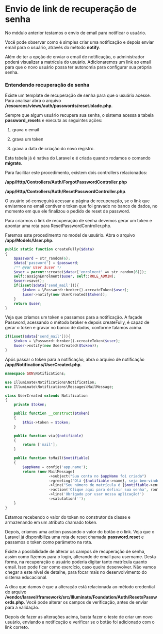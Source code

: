 # Envio de link de recuperação de senha

No módulo anterior testamos o envio de email para notificar o usuário.

Você pode observar como é simples criar uma notificação e depois enviar email para o usuário, através do método **notify**.

Além de ter a opção de enviar o email de notificação, o administrador poderá visualizar a matrícula do usuário. Adicionaremos um link ao email para que o novo usuário possa ter autonomia para configurar sua própria senha.

### Entendendo recuperação de senha

Existe um template de recuperação de senha para que o usuário acesse. Para analisar abra o arquivo **/resources/views/auth/passwords/reset.blade.php**.

Sempre que algum usuário recupera sua senha, o sistema acessa a tabela **password_resets** e executa as seguintes ações:

1. grava o email

2. grava um token 

3. grava a data de criação do novo registro. 

Esta tabela já é nativa do Laravel e é criada quando rodamos o comando **migrate**.

Para facilitar este procedimento, existem dois controllers relacionados: 

**/app/Http/Controllers/Auth/ForgotPasswordController.php** 

**/app/Http/Controllers/Auth/ResetPasswordController.php**.

O usuário só conseguirá acessar a página de recuperação, se o link que enviarmos no email contiver o token que foi gravado no banco de dados, no momento em que ele finalizou o pedido de reset de password.

Para criarmos o link de recuperação de senha devemos gerar um token e apontar uma rota para ResetPasswordController.php.

Faremos este procedimento no model de usuário. Abra o arquivo **/app/Models/User.php**.

```php
public static function createFully($data)
{
    $password = str_random(6);
    $data['password'] = $password;
    /** @var User $user */
    $user = parent::create($data+['enrolment' => str_random(6)]);
    self::assignEnrolment($user, self::ROLE_ADMIN);
    $user->save();
    if(isset($data['send_mail'])){
        $token = \Password::broker()->createToken($user);
        $user->notify(new UserCreated($token));
    }
    return $user;
}
```

Veja que criamos um token e passamos para a notificação. A façade Password, acessando o método broker e depois createFully, é capaz de gerar o token e gravar no banco de dados, conforme falamos acima.

```php
if(isset($data['send_mail'])){
    $token = \Password::broker()->createToken($user);
    $user->notify(new UserCreated($token));
}
```

Após passar o token para a notificação, abra o arquivo de notificação **/app/Notifications/UserCreated.php**.

```php
namespace SON\Notifications;

use Illuminate\Notifications\Notification;
use Illuminate\Notifications\Messages\MailMessage;

class UserCreated extends Notification
{
    private $token;

    public function __construct($token)
    {
        $this->token = $token;
    }

    public function via($notifiable)
    {
        return ['mail'];
    }

    public function toMail($notifiable)
    {
        $appName = config('app.name');
        return (new MailMessage)
                    ->subject("Sua conta no $appName foi criada")
                    ->greeting("Olá {$notifiable->name}, seja bem-vindo ao $appName")
                    ->line("Seu número de matrícula é {$notifiable->enrolment}")
                    ->action('Clique aqui para definir sua senha', route('password.reset', $this->token))
                    ->line('Obrigado por usar nossa aplicação!')
                    ->salutation('');
    }
}
```

Estamos recebendo o valor do token no construtor da classe e armazenando em um atributo chamado token.

Depois, criamos uma action passando o valor do botão e o link. Veja que o Laravel já disponibiliza uma rota de reset chamada **password.reset** e passamos o token como parâmetro na rota.

Existe a possibilidade de alterar os campos de recuperação de senha, assim como fizemos para o login, alterando de email para username. Desta forma, na recuperação o usuário poderia digitar tanto matrícula quanto email. Isso pode ficar como exercício, caso queira desenvolver. Não vamos chegar a este nível de detalhe, para focar mais no desenvolvimento do sistema educacional.

A dica que damos é que a alteração está relacionada ao método credential do arquivo **/vendor/laravel/framework/src/Illuminate/Foundation/Auth/ResetsPasswords.php**. Você pode alterar os campos de verificação, antes de enviar para a validação.

Depois de fazer as alterações acima, basta fazer o teste de criar um novo usuário, enviando a notificação e verificar se o botão foi adicionado com o link correto.